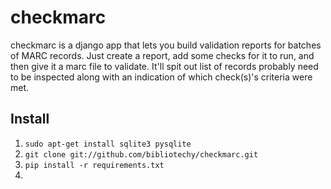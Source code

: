 checkmarc
=========

checkmarc is a django app that lets you build validation reports for batches of MARC records. Just create a report, add some checks for it to run, and then give it a marc file to validate. It'll spit out  list of records probably need to be inspected along with an indication of which check(s)'s criteria were met.

Install
------


1. `sudo apt-get install sqlite3 pysqlite`
1. `git clone git://github.com/bibliotechy/checkmarc.git`
1. `pip install -r requirements.txt`
1.


